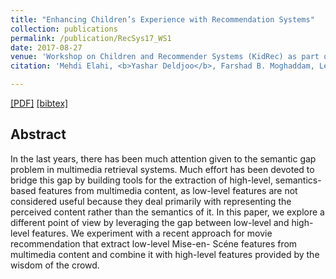 ```yaml
---
title: "Enhancing Children’s Experience with Recommendation Systems"
collection: publications
permalink: /publication/RecSys17_WS1
date: 2017-08-27
venue: 'Workshop on Children and Recommender Systems (KidRec) as part of the 11th ACM Conference on Recommender Systems <b>(KidRec@RecSys'17)</b>.'
citation: 'Mehdi Elahi, <b>Yashar Deldjoo</b>, Farshad B. Moghaddam, Leonardo Cella, Stefano Cereda, Paolo Cremonesi <i>CEUR Workshop Proceedings </i><b>(KidRec@RecSys'17)</b>.'

---
```


[[PDF]](https://re.public.polimi.it/retrieve/handle/11311/1032225/227265/02-KidRec-2017-Deldjoo-Enhancing-Children%27s-Experience.pdf)  [[bibtex]](https://github.com/yasdel/yasdel.github.io/tree/master/_publications/RecSys17_1.bib)


## Abstract

In the last years, there has been much attention given to the semantic gap problem in
multimedia retrieval systems. Much effort has been devoted to bridge this gap by building
tools for the extraction of high-level, semantics-based features from multimedia content, as
low-level features are not considered useful because they deal primarily with representing
the perceived content rather than the semantics of it. In this paper, we explore a different
point of view by leveraging the gap between low-level and high-level features. We
experiment with a recent approach for movie recommendation that extract low-level Mise-en-
Scéne features from multimedia content and combine it with high-level features provided by
the wisdom of the crowd.
